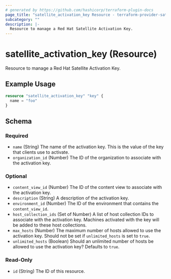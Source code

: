 ```yaml
---
# generated by https://github.com/hashicorp/terraform-plugin-docs
page_title: "satellite_activation_key Resource - terraform-provider-satellite"
subcategory: ""
description: |-
  Resource to manage a Red Hat Satellite Activation Key.
---
```


# satellite_activation_key (Resource)

Resource to manage a Red Hat Satellite Activation Key.

## Example Usage

```terraform
resource "satellite_activation_key" "key" {
  name = "foo"
}
```

<!-- schema generated by tfplugindocs -->
## Schema

### Required

- `name` (String) The name of the activation key.  This is the value of the key that clients use to activate.
- `organization_id` (Number) The ID of the organization to associate with the activation key.

### Optional

- `content_view_id` (Number) The ID of the content view to associate with the activation key.
- `description` (String) A description of the activation key.
- `environment_id` (Number) The ID of the environment that contains the `content_view_id`.
- `host_collection_ids` (Set of Number) A list of host collection IDs to associate with the activation key. Machines activated with the key will be added to these host collections.
- `max_hosts` (Number) The maximum number of hosts allowed to use the activation key. Should not be set if `unlimited_hosts` is set to `true`.
- `unlimited_hosts` (Boolean) Should an unlimited number of hosts be allowed to use the activation key? Defaults to `true`.

### Read-Only

- `id` (String) The ID of this resource.
